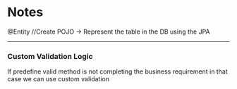 # Notes

@Entity     //Create POJO -> Represent the table in the DB using the JPA



___
### Custom Validation Logic
If predefine valid method is not completing the business requirement
in that case we can use custom validation